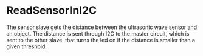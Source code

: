 # ReadSensorInI2C

The sensor slave gets the distance between the ultrasonic wave sensor and an object. The distance is sent through I2C to the master circuit, which is sent to the other slave, that turns the led on if the distance is smaller than a given threshold. 
